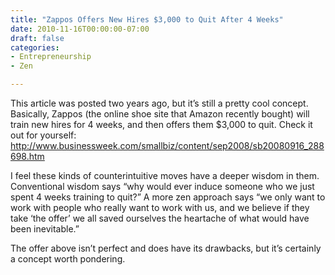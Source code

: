 ```yaml
---
title: "Zappos Offers New Hires $3,000 to Quit After 4 Weeks"
date: 2010-11-16T00:00:00-07:00
draft: false
categories:
- Entrepreneurship
- Zen

---
```


This article was posted two years ago, but it’s still a pretty cool concept.  Basically, Zappos (the online shoe site that Amazon recently bought) will train new hires for 4 weeks, and then offers them $3,000 to quit.  Check it out for yourself:
http://www.businessweek.com/smallbiz/content/sep2008/sb20080916_288698.htm

I feel these kinds of counterintuitive moves have a deeper wisdom in them.  Conventional wisdom says “why would ever induce someone who we just spent 4 weeks training to quit?”  A more zen approach says “we only want to work with people who really want to work with us, and we believe if they take ‘the offer’ we all saved ourselves the heartache of what would have been inevitable.”

The offer above isn’t perfect and does have its drawbacks, but it’s certainly a concept worth pondering.